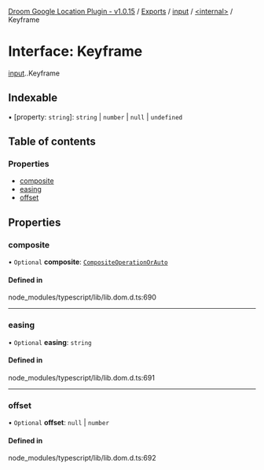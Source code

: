 [Droom Google Location Plugin - v1.0.15](../README.md) / [Exports](../modules.md) / [input](../modules/input.md) / [<internal\>](../modules/input._internal_.md) / Keyframe

# Interface: Keyframe

[input](../modules/input.md).[<internal>](../modules/input._internal_.md).Keyframe

## Indexable

▪ [property: `string`]: `string` \| `number` \| ``null`` \| `undefined`

## Table of contents

### Properties

- [composite](input._internal_.Keyframe.md#composite)
- [easing](input._internal_.Keyframe.md#easing)
- [offset](input._internal_.Keyframe.md#offset)

## Properties

### composite

• `Optional` **composite**: [`CompositeOperationOrAuto`](../modules/input._internal_.md#compositeoperationorauto)

#### Defined in

node_modules/typescript/lib/lib.dom.d.ts:690

___

### easing

• `Optional` **easing**: `string`

#### Defined in

node_modules/typescript/lib/lib.dom.d.ts:691

___

### offset

• `Optional` **offset**: ``null`` \| `number`

#### Defined in

node_modules/typescript/lib/lib.dom.d.ts:692
